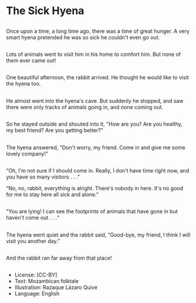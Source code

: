 # The Sick Hyena

##
Once upon a time, a long time
ago, there was a time of great
hunger. A very smart hyena
pretended he was so sick he
couldn't even go out.

##
Lots of animals went to visit him
in his home to comfort him. But
none of them ever came out!

##
One beautiful afternoon, the
rabbit arrived. He thought he
would like to visit the hyena
too.

##
He almost went into the
hyena's cave. But suddenly he
stopped, and saw there were
only tracks of animals going in,
and none coming out.

##
So he stayed outside and
shouted into it, "How are you?
Are you healthy, my best
friend? Are you getting better?"

##
The hyena answered, "Don't
worry, my friend. Come in and
give me some lovely company!"

##
“Oh, I'm not sure if I should come in. Really, I don't have
time right now,
and you have so many visitors . . .”

“No, no, rabbit, everything is alright. There's nobody in
here. It's no good
for me to stay here all sick and alone.”

##
"You are lying! I can see the
footprints of animals that have
gone in but haven't come out . .
.“

##
The hyena went quiet and the
rabbit said, “Good-bye, my
friend, I think I will visit you
another day.”

##
And the rabbit ran far away
from that place!

##
* License: [CC-BY]
* Text: Mozambican folktale
* Illustration: Razaque Lázaro Quive
* Language: English
